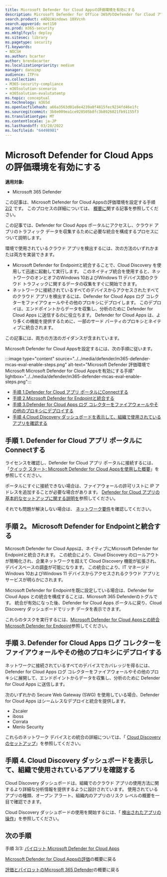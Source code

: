 ```yaml
---
title: Microsoft Defender for Cloud Appsの評価環境を有効にする
description: Microsoft Defender for Office 365内のDefender for Cloud アプリのアーキテクチャを学習し、Microsoft 365 Defender製品間の相互作用を理解します。
search.product: eADQiWindows 10XVcnh
search.appverid: met150
ms.prod: m365-security
ms.mktglfcycl: deploy
ms.sitesec: library
ms.pagetype: security
f1.keywords:
- NOCSH
ms.author: bcarter
author: brendacarter
ms.localizationpriority: medium
manager: dansimp
audience: ITPro
ms.collection:
- M365-security-compliance
- m365solution-scenario
- m365solution-evalutatemtp
ms.topic: conceptual
ms.technology: m365d
ms.openlocfilehash: a66a3563d01e8e4239a0f4815fec9234fd46e1fc
ms.sourcegitcommit: 3b8e009ea1ce928505b8fc3b8926021fb91155f3
ms.translationtype: MT
ms.contentlocale: ja-JP
ms.lasthandoff: 03/28/2022
ms.locfileid: "64498981"
---
```

# <a name="enable-the-evaluation-environment-for-microsoft-defender-for-cloud-apps"></a>Microsoft Defender for Cloud Appsの評価環境を有効にする

**適用対象:**

- Microsoft 365 Defender

この記事は、Microsoft Defender for Cloud Appsの評価環境を設定する手順 [2/2](eval-defender-mcas-overview.md) です。 このプロセスの詳細については、 [概要に](eval-defender-mcas-overview.md)関する記事を参照してください。

この記事では、Defender for Cloud Apps ポータルにアクセスし、クラウド アプリのトラフィック データを収集するために必要な統合を構成するプロセスについて説明します。

環境で使用されているクラウド アプリを検出するには、次の方法のいずれかまたは両方を実装できます。

- Microsoft Defender for Endpointと統合することで、Cloud Discovery を使用して迅速に起動して実行します。 このネイティブ統合を使用すると、ネットワークのオンとオフのWindows 10およびWindows 11 デバイス間のクラウド トラフィックに関するデータの収集をすぐに開始できます。
- ネットワークに接続されているすべてのデバイスからアクセスされたすべてのクラウド アプリを検出するには、Defender for Cloud Apps ログ コレクターをファイアウォールやその他のプロキシにデプロイします。 このデプロイは、エンドポイントからデータを収集し、分析のために Defender for Cloud Apps に送信するのに役立ちます。 Defender for Cloud Apps は、より多くの機能を提供するために、一部のサード パーティのプロキシとネイティブに統合されます。

この記事には、両方の方法のガイダンスが含まれています。

Microsoft Defender for Cloud Appsを設定するには、次の手順に従います。

:::image type="content" source="../../media/defender/m365-defender-mcas-eval-enable-steps.png" alt-text="Microsoft Defender 評価環境で Microsoft Microsoft Defender for Cloud Appsを有効にする手順" lightbox="../../media/defender/m365-defender-mcas-eval-enable-steps.png":::

- [手順 1.Defender for Cloud アプリ ポータルにConnectする](#step-1)
- [手順 2.Microsoft Defender for Endpointと統合する](#step-2)
- [手順 3.Defender for Cloud Apps ログ コレクターをファイアウォールやその他のプロキシにデプロイする](#step-3)
- [手順 4.Cloud Discovery ダッシュボードを表示して、組織で使用されているアプリを確認する](#step-4)

<a name="step-1"></a>

## <a name="step-1-connect-to-the-defender-for-cloud-apps-portal"></a>手順 1. Defender for Cloud アプリ ポータルにConnectする

ライセンスを確認し、Defender for Cloud アプリ ポータルに接続するには、「[クイック スタート: Microsoft Defender for Cloud Appsを使用した概要](/cloud-app-security/getting-started-with-cloud-app-security)」を参照してください。

ポータルにすぐに接続できない場合は、ファイアウォールの許可リストに IP アドレスを追加することが必要な場合があります。 [Defender for Cloud アプリの基本的なセットアップに関する説明を](/cloud-app-security/general-setup)参照してください。

それでも問題が解決しない場合は、 [ネットワーク要件](/cloud-app-security/network-requirements)を確認してください。

<a name="step-2"></a>

## <a name="step-2-integrate-with-microsoft-defender-for-endpoint"></a>手順 2。 Microsoft Defender for Endpointと統合する

Microsoft Defender for Cloud Appsは、ネイティブにMicrosoft Defender for Endpointと統合されます。 この統合により、Cloud Discovery のロールアウトが簡略化され、企業ネットワークを超えて Cloud Discovery 機能が拡張され、デバイスベースの調査が可能になります。 この統合により、IT マネージド Windows 10およびWindows 11 デバイスからアクセスされるクラウド アプリとサービスが明らかにされます。

Microsoft Defender for Endpointを既に設定している場合は、Defender for Cloud Apps との統合を構成することは、Microsoft 365 Defenderのトグルです。 統合が有効になった後、Defender for Cloud Apps ポータルに戻り、Cloud Discovery ダッシュボードでリッチ データを表示できます。

これらのタスクを実行するには、[Microsoft Defender for Cloud Appsとの統合Microsoft Defender for Endpoint](/cloud-app-security/mde-integration)参照してください。

<a name="step-3"></a>

## <a name="step-3-deploy-the-defender-for-cloud-apps-log-collector-on-your-firewalls-and-other-proxies"></a>手順 3. Defender for Cloud Apps ログ コレクターをファイアウォールやその他のプロキシにデプロイする

ネットワークに接続されているすべてのデバイスでカバレッジを得るには、Defender for Cloud Apps ログ コレクターをファイアウォールやその他のプロキシに展開して、エンドポイントからデータを収集し、分析のために Defender for Cloud Apps に送信します。

次のいずれかの Secure Web Gateway (SWG) を使用している場合、Defender for Cloud Apps はシームレスなデプロイと統合を提供します。

- Zscaler
- iboss
- Corrata
- Menlo Security

これらのネットワーク デバイスとの統合の詳細については、「 [Cloud Discovery のセットアップ](/cloud-app-security/set-up-cloud-discovery)」を参照してください。

<a name="step-4"></a>

## <a name="step-4-view-the-cloud-discovery-dashboard-to-see-what-apps-are-being-used-in-your-organization"></a>手順 4. Cloud Discovery ダッシュボードを表示して、組織で使用されているアプリを確認する

Cloud Discovery ダッシュボードは、組織でのクラウド アプリの使用方法に関するより詳細な分析情報を提供するように設計されています。 使用されているアプリの種類、オープン アラート、組織内のアプリのリスク レベルの概要を一目で確認できます。

Cloud Discovery ダッシュボードの使用を開始するには、「 [検出されたアプリの操作](/cloud-app-security/discovered-apps)」を参照してください。

## <a name="next-steps"></a>次の手順

手順 3/3: [パイロット Microsoft Defender for Cloud Apps](eval-defender-mcas-pilot.md)

[Microsoft Defender for Cloud Appsの評価](eval-defender-mcas-overview.md)の概要に戻る

[評価とパイロットのMicrosoft 365 Defender](eval-overview.md)の概要に戻る
